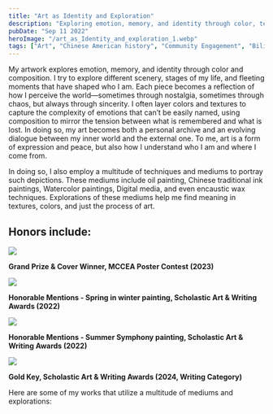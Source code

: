 ```yaml
---
title: "Art as Identity and Exploration"
description: "Exploring emotion, memory, and identity through color, texture, and composition using mediums such as oil, ink, watercolor, digital, and encaustic wax — capturing fleeting moments and inner tension, transforming art into both a personal archive and a dialogue between self and world."
pubDate: "Sep 11 2022"
heroImage: "/art_as_Identity_and_exploration_1.webp"
tags: ["Art", "Chinese American history", "Community Engagement", "Bilingual Storytelling", "Illustration", "Exhibition work"]
---
```

My artwork explores emotion, memory, and identity through color and composition. I try to explore different scenery, stages of my life, and fleeting moments that have shaped who I am. Each piece becomes a reflection of how I perceive the world—sometimes through nostalgia, sometimes through chaos, but always through sincerity. I often layer colors and textures to capture the complexity of emotions that can’t be easily named, using composition to mirror the tension between what is remembered and what is lost. In doing so, my art becomes both a personal archive and an evolving dialogue between my inner world and the external one. To me, art is a form of expression and peace, but also how I understand who I am and where I come from.

In doing so, I also employ a multitude of techniques and mediums to portray such depictions. These mediums include oil painting, Chinese traditional ink paintings, Watercolor paintings, Digital media, and even encaustic wax techniques. Explorations of these mediums help me find meaning in textures, colors, and just the process of art. 
 
## Honors include:

![](/Grit_Award_optimized_250.jpg)
<div class="flex justify-center items-center">
  <div class="max-w-[80%] text-sm"><b>Grand Prize & Cover Winner, MCCEA Poster Contest (2023)</b> 
  </div>
</div>

![](/award_certificate_work_14349506_Honorable_Mention_Han_Heyi.jpeg)
<div class="flex justify-center items-center">
  <div class="max-w-[80%] text-sm"><b>Honorable Mentions - Spring in winter painting, Scholastic Art & Writing Awards (2022)</b> 
  </div>
</div>

![](/award_certificate_work_14349568_Honorable_Mention_Han_Heyi.jpeg)
<div class="flex justify-center items-center">
  <div class="max-w-[80%] text-sm"><b>Honorable Mentions - Summer Symphony painting, Scholastic Art & Writing Awards (2022)</b> 
  </div>
</div>

![](/Gold_Key_Certificate.jpg)
<div class="flex justify-center items-center">
  <div class="max-w-[80%] text-sm"><b>Gold Key, Scholastic Art & Writing Awards (2024, Writing Category)</b> 
  </div>
</div>


Here are some of my works that utilize a multitude of mediums and explorations:
